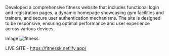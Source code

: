 Developed a comprehensive fitness website that includes functional login and 
registration pages, a dynamic homepage showcasing gym facilities and trainers, and secure user 
authentication mechanisms. The site is designed to be responsive, ensuring optimal performance and 
user experience across various devices.

Image
![fitness](https://github.com/user-attachments/assets/8633c66c-bc57-408d-b394-879e7a4c1aef)

LIVE SITE - https://fitnessk.netlify.app/

